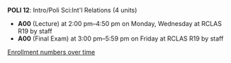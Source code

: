 **POLI 12**: Intro/Poli Sci:Int'l Relations (4 units)

- **A00** (Lecture) at 2:00 pm–4:50 pm on Monday, Wednesday at RCLAS R19 by staff
- **A00** (Final Exam) at 3:00 pm–5:59 pm on Friday at RCLAS R19 by staff

[Enrollment numbers over time](./POLI12.tsv)
